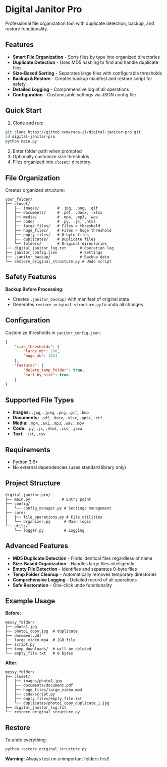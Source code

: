 # Digital Janitor Pro

Professional file organization tool with duplicate detection, backup, and restore functionality.

## Features

- **Smart File Organization** - Sorts files by type into organized directories
- **Duplicate Detection** - Uses MD5 hashing to find and handle duplicate files
- **Size-Based Sorting** - Separates large files with configurable thresholds
- **Backup & Restore** - Creates backup manifest and restore script for safety
- **Detailed Logging** - Comprehensive log of all operations
- **Configuration** - Customizable settings via JSON config file

## Quick Start

1. Clone and run:
```bash
git clone https://github.com/rada-ii/digital-janitor-pro.git
cd digital-janitor-pro
python main.py
```

2. Enter folder path when prompted
3. Optionally customize size thresholds
4. Files organized into `closet/` directory

## File Organization

Creates organized structure:
```
your_folder/
├── closet/
│   ├── images/        # .jpg, .png, .gif
│   ├── documents/     # .pdf, .docx, .xlsx
│   ├── media/         # .mp4, .mp3, .wav
│   ├── code/          # .py, .js, .html
│   ├── large_files/   # Files > threshold
│   ├── huge_files/    # Files > huge threshold
│   ├── empty_files/   # 0-byte files
│   ├── duplicates/    # Duplicate files
│   └── folders/       # Original directories
├── digital_janitor_log.txt      # Operation log
├── janitor_config.json          # Settings
├── .janitor_backup/             # Backup data
└── restore_original_structure.py # Undo script
```

## Safety Features

**Backup Before Processing:**
- Creates `.janitor_backup/` with manifest of original state
- Generates `restore_original_structure.py` to undo all changes

## Configuration

Customize thresholds in `janitor_config.json`:
```json
{
    "size_thresholds": {
        "large_mb": 100,
        "huge_mb": 1024
    },
    "features": {
        "delete_temp_folder": true,
        "sort_by_size": true
    }
}
```

## Supported File Types

- **Images:** `.jpg`, `.jpeg`, `.png`, `.gif`, `.bmp`
- **Documents:** `.pdf`, `.docx`, `.xlsx`, `.pptx`, `.rtf`
- **Media:** `.mp4`, `.avi`, `.mp3`, `.wav`, `.mov`
- **Code:** `.py`, `.js`, `.html`, `.css`, `.java`
- **Text:** `.txt`, `.csv`

## Requirements

- Python 3.6+
- No external dependencies (uses standard library only)

## Project Structure

```
digital-janitor-pro/
├── main.py              # Entry point
├── config/
│   └── config_manager.py # Settings management
├── core/
│   ├── file_operations.py # File utilities
│   └── organizer.py      # Main logic
└── utils/
    └── logger.py         # Logging
```

## Advanced Features

- **MD5 Duplicate Detection** - Finds identical files regardless of name
- **Size-Based Organization** - Handles large files intelligently  
- **Empty File Detection** - Identifies and separates 0-byte files
- **Temp Folder Cleanup** - Automatically removes temporary directories
- **Comprehensive Logging** - Detailed record of all operations
- **Safe Restoration** - One-click undo functionality

## Example Usage

**Before:**
```
messy_folder/
├── photo1.jpg
├── photo1_copy.jpg  # duplicate
├── document.pdf
├── large_video.mp4  # 2GB file
├── script.py
├── temp_downloads/  # will be deleted
└── empty_file.txt   # 0 bytes
```

**After:**
```
messy_folder/
├── closet/
│   ├── images/photo1.jpg
│   ├── documents/document.pdf
│   ├── huge_files/large_video.mp4
│   ├── code/script.py
│   ├── empty_files/empty_file.txt
│   └── duplicates/photo1_copy_duplicate_1.jpg
├── digital_janitor_log.txt
└── restore_original_structure.py
```

## Restore

To undo everything:
```bash
python restore_original_structure.py
```

**Warning**: Always test on unimportant folders first!


